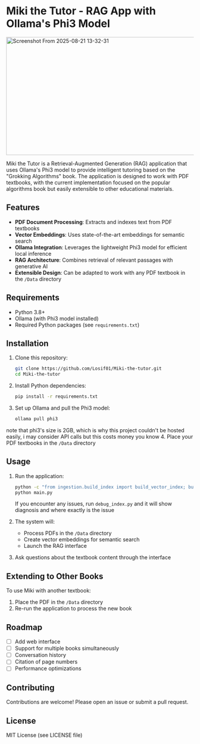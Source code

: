 # Miki the Tutor - RAG App with Ollama's Phi3 Model

<img width="852" height="317" alt="Screenshot From 2025-08-21 13-32-31" src="https://github.com/user-attachments/assets/5ba6ba80-2b3d-49c9-98ac-814ad75de4d4" />

Miki the Tutor is a Retrieval-Augmented Generation (RAG) application that uses Ollama's Phi3 model to provide intelligent tutoring based on the "Grokking Algorithms" book. The application is designed to work with PDF textbooks, with the current implementation focused on the popular algorithms book but easily extensible to other educational materials.

## Features

- **PDF Document Processing**: Extracts and indexes text from PDF textbooks
- **Vector Embeddings**: Uses state-of-the-art embeddings for semantic search
- **Ollama Integration**: Leverages the lightweight Phi3 model for efficient local inference
- **RAG Architecture**: Combines retrieval of relevant passages with generative AI
- **Extensible Design**: Can be adapted to work with any PDF textbook in the `/Data` directory

## Requirements

- Python 3.8+
- Ollama (with Phi3 model installed)
- Required Python packages (see `requirements.txt`)

## Installation

1. Clone this repository:
   ```bash
   git clone https://github.com/Losif01/Miki-the-tutor.git
   cd Miki-the-tutor
   ```

2. Install Python dependencies:
   ```bash
   pip install -r requirements.txt
   ```

3. Set up Ollama and pull the Phi3 model:
   ```bash
   ollama pull phi3
   ```
note that phi3's size is 2GB, which is why this project couldn't be hosted easily, i may consider API calls but this costs money you know
4. Place your PDF textbooks in the `/Data` directory

## Usage

1. Run the application:
   ```bash
   python -c "from ingestion.build_index import build_vector_index; build_vector_index()"    
   python main.py
   ```
   If you encounter any issues, run `debug_index.py` and it will show diagnosis and where exactly is the issue

2. The system will:
   - Process PDFs in the `/Data` directory
   - Create vector embeddings for semantic search
   - Launch the RAG interface

3. Ask questions about the textbook content through the interface

## Extending to Other Books

To use Miki with another textbook:
1. Place the PDF in the `/Data` directory
2. Re-run the application to process the new book

## Roadmap

- [ ] Add web interface
- [ ] Support for multiple books simultaneously
- [ ] Conversation history
- [ ] Citation of page numbers
- [ ] Performance optimizations

## Contributing

Contributions are welcome! Please open an issue or submit a pull request.

## License

MIT License (see LICENSE file)
